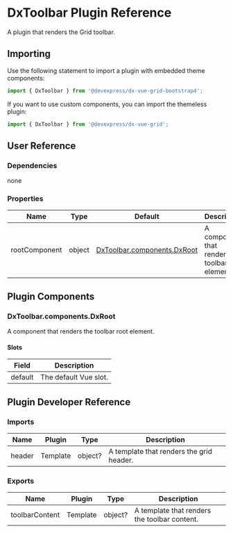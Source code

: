 # DxToolbar Plugin Reference

A plugin that renders the Grid toolbar.

## Importing

Use the following statement to import a plugin with embedded theme components:

```js
import { DxToolbar } from '@devexpress/dx-vue-grid-bootstrap4';
```

If you want to use custom components, you can import the themeless plugin:

```js
import { DxToolbar } from '@devexpress/dx-vue-grid';
```

## User Reference

### Dependencies

none

### Properties

Name | Type | Default | Description
-----|------|---------|------------
rootComponent | object | [DxToolbar.components.DxRoot](#dxtoolbarcomponentsdxroot) | A component that renders the toolbar root element.

## Plugin Components

### DxToolbar.components.DxRoot

A component that renders the toolbar root element.

#### Slots

Field | Description
------|------------
default | The default Vue slot.

## Plugin Developer Reference

### Imports

Name | Plugin | Type | Description
-----|--------|------|------------
header | Template | object? | A template that renders the grid header.

### Exports

Name | Plugin | Type | Description
-----|--------|------|------------
toolbarContent | Template | object? | A template that renders the toolbar content.
